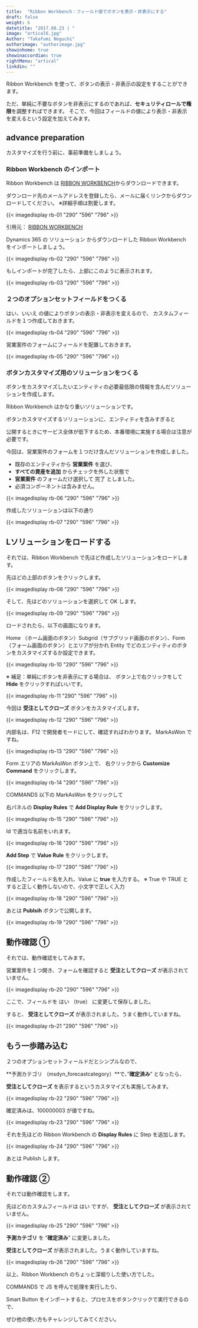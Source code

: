 ```yaml
---
title:  "Ribbon Workbench：フィールド値でボタンを表示・非表示にする"
draft: false
weight: 6
datetitle: "2017.08.23 | "
image: "artical6.jpg"
Author: "Takafumi Noguchi"
authorimage: "authorimage.jpg"
showinhome: true
showinaccordian: true
rightMenu: "artical"
linkdin: ""
---
```

<!-- Intro  -->
Ribbon Workbench を使って、ボタンの表示・非表示の設定をすることができます。

ただ、単純に不要なボタンを非表示にするのであれば、**セキュリティロールで権限**を調整すればできます。
そこで、今回はフィールドの値により表示・非表示を変えるという設定を加えてみます。


## advance preparation
カスタマイズを行う前に、事前準備をしましょう。

### Ribbon Workbench のインポート
Ribbon Workbench は  [RIBBON WORKBENCH](https://www.develop1.net/public/rwb/ribbonworkbench.aspx)からダウンロードできます。

ダウンロード先のメールアドレスを登録したら、メールに届くリンクからダウンロードしてください。
※詳細手順は割愛します。

<!-- Quate Box -->
  <!-- Image= rb-01.png -->
{{< imagedisplay rb-01 "290" "596" "796" >}}

  引用元： [RIBBON WORKBENCH](https://www.develop1.net/public/rwb/ribbonworkbench.aspx)

Dynamics 365 の ソリューション からダウンロードした Ribbon Workbench をインポートしましょう。
<!-- Image= rb-02.png -->
{{< imagedisplay rb-02 "290" "596" "796" >}}

もしインポートが完了したら、上部にこのように表示されます。
<!-- Image= rb-03.png -->
{{< imagedisplay rb-03 "290" "596" "796" >}}

### ２つのオプションセットフィールドをつくる
はい、いいえ の値によりボタンの表示・非表示を変えるので、
カスタムフィールドを１つ作成しておきます。
<!-- Image= rb-04.png -->
{{< imagedisplay rb-04 "290" "596" "796" >}}

営業案件のフォームにフィールドを配置しておきます。
<!-- Image= rb-05.png -->
{{< imagedisplay rb-05 "290" "596" "796" >}}

### ボタンカスタマイズ用のソリューションをつくる

ボタンをカスタマイズしたいエンティティの必要最低限の情報を含んだソリューションを作成します。

Ribbon Workbench はかなり重いソリューションです。

 

ボタンカスタマイズするソリューションに、エンティティを含みすぎると

公開するときにサービス全体が低下するため、本番環境に実施する場合は注意が必要です。

今回は、営業案件のフォームを１つだけ含んだソリューションを作成しました。
 * 既存のエンティティから **営業案件** を選び、
 * **すべての資産を追加** からチェックを外した状態で
 * **営業案件** のフォームだけ選択して 完了 としました。
 * 必須コンポーネントは含みません。

<!-- Image= rb-06.png -->
{{< imagedisplay rb-06 "290" "596" "796" >}}

作成したソリューションは以下の通り
<!-- Image= rb-07.png -->
{{< imagedisplay rb-07 "290" "596" "796" >}}

## Lソリューションをロードする
それでは、Ribbon Workbench で先ほど作成したソリューションをロードします。

先ほどの上部のボタンをクリックします。
<!-- Image= rb-08.png -->
{{< imagedisplay rb-08 "290" "596" "796" >}}

そして、先ほどのソリューションを選択して OK します。
<!-- Image= rb-09.png -->
{{< imagedisplay rb-09 "290" "596" "796" >}}

ロードされたら、以下の画面になります。

Home （ホーム画面のボタン）Subgrid（サブグリッド画面のボタン）、Form （フォーム画面のボタン）とエリアが分かれ
Entity でどのエンティティのボタンをカスタマイズするか設定できます。
<!-- Image= rb-10.png -->
{{< imagedisplay rb-10 "290" "596" "796" >}}

※ 補足：単純にボタンを非表示にする場合は、
ボタン上で右クリックをして **Hide** をクリックすればいいです。
<!-- Image= rb-11.png -->
{{< imagedisplay rb-11 "290" "596" "796" >}}

今回は **受注としてクローズ** ボタンをカスタマイズします。
<!-- Image= rb-12.png -->
{{< imagedisplay rb-12 "290" "596" "796" >}}

内部名は、F12 で開発者モードにして、確認すればわかります。
MarkAsWon ですね。
<!-- Image= rb-13.png -->
{{< imagedisplay rb-13 "290" "596" "796" >}}

Form エリアの MarkAsWon ボタン上で、
右クリックから **Customize Command** をクリックします。
<!-- Image= rb-14.png -->
{{< imagedisplay rb-14 "290" "596" "796" >}}

COMMANDS 以下の MarkAsWon をクリックして

右パネルの **Display Rules** で **Add Display Rule** をクリックします。
<!-- Image= rb-15.png -->
{{< imagedisplay rb-15 "290" "596" "796" >}}

Id で適当な名前をいれます。
<!-- Image= rb-16.png -->
{{< imagedisplay rb-16 "290" "596" "796" >}}

**Add Step** で **Value Rule** をクリックします。
<!-- Image= rb-17.png -->
{{< imagedisplay rb-17 "290" "596" "796" >}}

作成したフィールド名を入れ、Value に **true** を入力する。
※ True や TRUE とすると正しく動作しないので、小文字で正しく入力
<!-- Image= rb-18.png -->
{{< imagedisplay rb-18 "290" "596" "796" >}}

あとは **Publsih** ボタンで公開します。
<!-- Image= rb-19.png -->
{{< imagedisplay rb-19 "290" "596" "796" >}}

## 動作確認 ① 
それでは、動作確認をしてみます。

営業案件を１つ開き、フォームを確認すると **受注としてクローズ**  が表示されていません。
<!-- Image= rb-20.png -->
{{< imagedisplay rb-20 "290" "596" "796" >}}

ここで、フィールドを はい （true） に変更して保存しました。

すると、 **受注としてクローズ** が表示されました。うまく動作していますね。
<!-- Image= rb-21.png -->
{{< imagedisplay rb-21 "290" "596" "796" >}}

## もう一歩踏み込む
２つのオプションセットフィールドだとシンプルなので、

**予測カテゴリ （msdyn_forecastcategory）**で、”**確定済み**” となったら、

 **受注としてクローズ**  を表示するというカスタマイズも実施してみます。
<!-- Image= rb-22.png -->
{{< imagedisplay rb-22 "290" "596" "796" >}}

確定済みは、100000003 が値ですね。
<!-- Image= rb-23.png -->
{{< imagedisplay rb-23 "290" "596" "796" >}}

それを先ほどの Ribbon Workbench の **Display Rules** に Step を追加します。
<!-- Image= rb-24.png -->
{{< imagedisplay rb-24 "290" "596" "796" >}}

あとは Publish します。

## 動作確認 ②
それでは動作確認をします。

先ほどのカスタムフィールドは はい ですが、 **受注としてクローズ**  が表示されていません。
<!-- Image= rb-25.png -->
{{< imagedisplay rb-25 "290" "596" "796" >}}

**予測カテゴリ**  を “**確定済み**” に変更しました。

 **受注としてクローズ**  が表示されました。うまく動作していますね。
<!-- Image= rb-26.png -->
{{< imagedisplay rb-26 "290" "596" "796" >}}

以上、Ribbon Workbench のちょっと深堀りした使い方でした。

 

COMMANDS で JS を呼んで処理を実行したり、

Smart Button をインポートすると、プロセスをボタンクリックで実行できるので、

ぜひ他の使い方もチャレンジしてみてください。